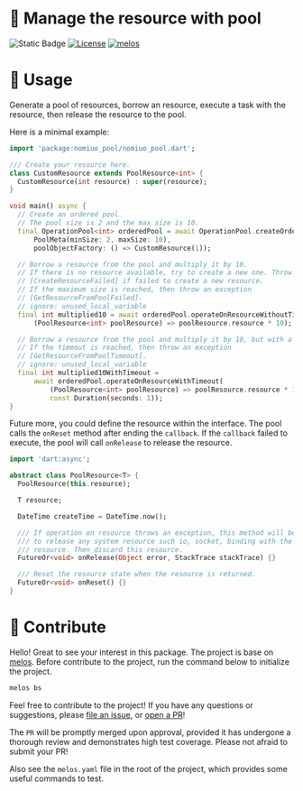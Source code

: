 # :blossom: Manage the resource with pool
![Static Badge](https://img.shields.io/badge/coverage-90%25-green?logo=TestCafe)
[![License](https://img.shields.io/badge/License-BSD%203--Clause-blue.svg)](https://opensource.org/licenses/BSD-3-Clause)
[![melos](https://img.shields.io/badge/maintained%20with-melos-f700ff.svg?style=flat-square)](https://github.com/invertase/melos)
# :carousel_horse: Usage
Generate a pool of resources, borrow an resource, execute a task with 
the resource, then release the resource to the pool.

Here is a minimal example: 
```dart
import 'package:nomiuo_pool/nomiuo_pool.dart';

/// Create your resource here.
class CustomResource extends PoolResource<int> {
  CustomResource(int resource) : super(resource);
}

void main() async {
  // Create an ordered pool.
  // The pool size is 2 and the max size is 10.
  final OperationPool<int> orderedPool = await OperationPool.createOrderedPool(
      PoolMeta(minSize: 2, maxSize: 10),
      poolObjectFactory: () => CustomResource(1));

  // Borrow a resource from the pool and multiply it by 10.
  // If there is no resource available, try to create a new one. Throw
  // [CreateResourceFailed] if failed to create a new resource.
  // If the maximum size is reached, then throw an exception
  // [GetResourceFromPoolFailed].
  // ignore: unused_local_variable
  final int multiplied10 = await orderedPool.operateOnResourceWithoutTimeout(
      (PoolResource<int> poolResource) => poolResource.resource * 10);

  // Borrow a resource from the pool and multiply it by 10, but with a timeout.
  // If the timeout is reached, then throw an exception
  // [GetResourceFromPoolTimeout].
  // ignore: unused_local_variable
  final int multiplied10WithTimeout =
      await orderedPool.operateOnResourceWithTimeout(
          (PoolResource<int> poolResource) => poolResource.resource * 10,
          const Duration(seconds: 1));
}
```

Future more, you could define the resource within the interface. The pool 
calls the `onReset` method after ending the `callback`. If the `callback` 
failed to execute, the pool will call `onRelease` to release the resource.
```dart
import 'dart:async';

abstract class PoolResource<T> {
  PoolResource(this.resource);

  T resource;

  DateTime createTime = DateTime.now();

  /// If operation on resource throws an exception, this method will be called
  /// to release any system resource such io, socket, binding with the
  /// resource. Then discard this resource.
  FutureOr<void> onRelease(Object error, StackTrace stackTrace) {}

  /// Reset the resource state when the resource is returned.
  FutureOr<void> onReset() {}
}
```

# :heart_decoration: Contribute
Hello! Great to see your interest in this package.
The project is base on [melos](https://melos.invertase.dev/). Before 
contribute to the project, run the command below to initialize the project.
```bash
melos bs
```
Feel free to contribute to the project! If you have any questions or suggestions, 
please [file an issue](https://github.com/nomiuo-nightfall/nomiuo-dart-util/issues),
or [open a PR](https://github.com/nomiuo-nightfall/nomiuo-dart-util/pulls)!

The `PR` will be promptly merged upon approval, provided it has undergone a 
thorough review and demonstrates high test coverage. Please not afraid to 
submit your PR!

Also see the `melos.yaml` file in the root of the project, which provides 
some useful commands to test.


